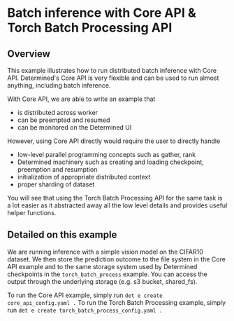 # Batch inference with Core API & Torch Batch Processing API

## Overview

This example illustrates how to run distributed batch inference with Core API. Determined's Core API is very flexible
and can be used to run almost anything, including batch inference. 

With Core API, we are able to write an example that
- is distributed across worker
- can be preempted and resumed
- can be monitored on the Determined UI

However, using Core API directly would require the user to directly handle 
- low-level parallel programming concepts such as gather, rank 
- Determined machinery such as creating and loading checkpoint, preemption and resumption
- initialization of appropriate distributed context
- proper sharding of dataset

You will see that using the Torch Batch Processing API for the same task is a lot easier as it abstracted away all the 
low level details and provides useful helper functions.

## Detailed on this example

We are running inference with a simple vision model on the CIFAR10 dataset. We then store the prediction outcome to the
file system in the Core API example and to the same storage system used by Determined checkpoints in the 
`torch_batch_process` example. You can access the output through the underlying storage (e.g. s3 bucket, shared_fs).

To run the Core API example, simply run `det e create core_api_config.yaml .`
To run the Torch Batch Processing example, simply run `det e create torch_batch_process_config.yaml .`
